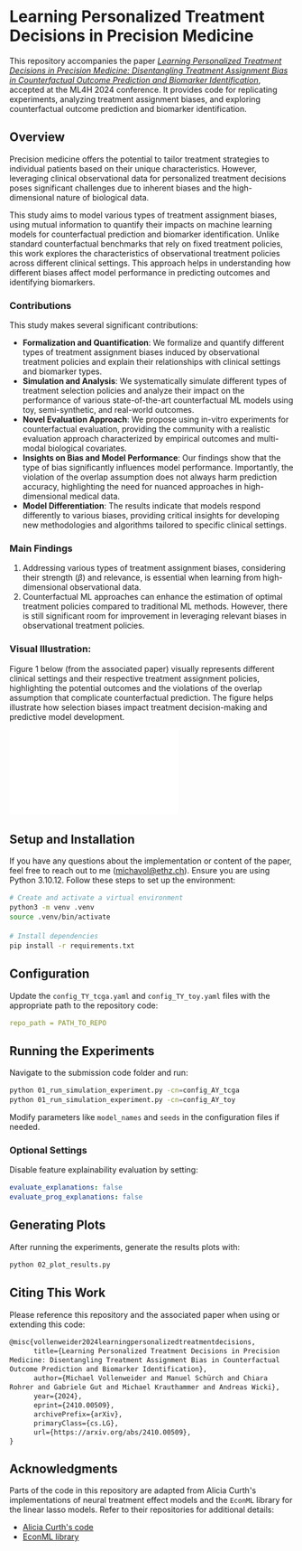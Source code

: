 
# Learning Personalized Treatment Decisions in Precision Medicine

This repository accompanies the paper [*Learning Personalized Treatment Decisions in Precision Medicine: Disentangling Treatment Assignment Bias in Counterfactual Outcome Prediction and Biomarker Identification*](https://arxiv.org/abs/2410.00509), accepted at the ML4H 2024 conference. It provides code for replicating experiments, analyzing treatment assignment biases, and exploring counterfactual outcome prediction and biomarker identification. 

## Overview

Precision medicine offers the potential to tailor treatment strategies to individual patients based on their unique characteristics. However, leveraging clinical observational data for personalized treatment decisions poses significant challenges due to inherent biases and the high-dimensional nature of biological data.

This study aims to model various types of treatment assignment biases, using mutual information to quantify their impacts on machine learning models for counterfactual prediction and biomarker identification. Unlike standard counterfactual benchmarks that rely on fixed treatment policies, this work explores the characteristics of observational treatment policies across different clinical settings. This approach helps in understanding how different biases affect model performance in predicting outcomes and identifying biomarkers.

### Contributions

This study makes several significant contributions:
- **Formalization and Quantification**: We formalize and quantify different types of treatment assignment biases induced by observational treatment policies and explain their relationships with clinical settings and biomarker types.
- **Simulation and Analysis**: We systematically simulate different types of treatment selection policies and analyze their impact on the performance of various state-of-the-art counterfactual ML models using toy, semi-synthetic, and real-world outcomes.
- **Novel Evaluation Approach**: We propose using in-vitro experiments for counterfactual evaluation, providing the community with a realistic evaluation approach characterized by empirical outcomes and multi-modal biological covariates.
- **Insights on Bias and Model Performance**: Our findings show that the type of bias significantly influences model performance. Importantly, the violation of the overlap assumption does not always harm prediction accuracy, highlighting the need for nuanced approaches in high-dimensional medical data.
- **Model Differentiation**: The results indicate that models respond differently to various biases, providing critical insights for developing new methodologies and algorithms tailored to specific clinical settings.

### Main Findings

1. Addressing various types of treatment assignment biases, considering their strength (_β_) and relevance, is essential when learning from high-dimensional observational data.
2. Counterfactual ML approaches can enhance the estimation of optimal treatment policies compared to traditional ML methods. However, there is still significant room for improvement in leveraging relevant biases in observational treatment policies.

### Visual Illustration:
Figure 1 below (from the associated paper) visually represents different clinical settings and their respective treatment assignment policies, highlighting the potential outcomes and the violations of the overlap assumption that complicate counterfactual prediction. The figure helps illustrate how selection biases impact treatment decision-making and predictive model development.

![Figure 1](assets/bias_visualization.pdf)  <!-- Ensure the PDF is in the correct path -->


## Setup and Installation
If you have any questions about the implementation or content of the paper, feel free to reach out to me (michavol@ethz.ch).
Ensure you are using Python 3.10.12. Follow these steps to set up the environment:

```bash
# Create and activate a virtual environment
python3 -m venv .venv
source .venv/bin/activate

# Install dependencies
pip install -r requirements.txt
```

## Configuration

Update the `config_TY_tcga.yaml` and `config_TY_toy.yaml` files with the appropriate path to the repository code:

```yaml
repo_path = PATH_TO_REPO
```

## Running the Experiments

Navigate to the submission code folder and run:

```bash
python 01_run_simulation_experiment.py -cn=config_AY_tcga
python 01_run_simulation_experiment.py -cn=config_AY_toy
```

Modify parameters like `model_names` and `seeds` in the configuration files if needed.

### Optional Settings
Disable feature explainability evaluation by setting:
  ```yaml
  evaluate_explanations: false
  evaluate_prog_explanations: false
  ```

## Generating Plots

After running the experiments, generate the results plots with:

```bash
python 02_plot_results.py
```

## Citing This Work

Please reference this repository and the associated paper when using or extending this code:
```
@misc{vollenweider2024learningpersonalizedtreatmentdecisions,
      title={Learning Personalized Treatment Decisions in Precision Medicine: Disentangling Treatment Assignment Bias in Counterfactual Outcome Prediction and Biomarker Identification}, 
      author={Michael Vollenweider and Manuel Schürch and Chiara Rohrer and Gabriele Gut and Michael Krauthammer and Andreas Wicki},
      year={2024},
      eprint={2410.00509},
      archivePrefix={arXiv},
      primaryClass={cs.LG},
      url={https://arxiv.org/abs/2410.00509}, 
}
```
## Acknowledgments

Parts of the code in this repository are adapted from Alicia Curth's implementations of neural treatment effect models and the `EconML` library for the linear lasso models. Refer to their repositories for additional details:
- [Alicia Curth's code](https://github.com/AliciaCurth/CATENets)
- [EconML library](https://github.com/py-why/EconML)
